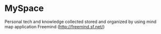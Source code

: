 MySpace
=======

Personal tech and knowledge collected stored and organized by using mind map application Freemind (http://freemind.sf.net/)
